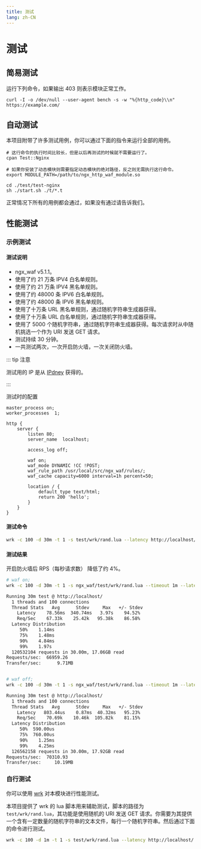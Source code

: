 ```yaml
---
title: 测试
lang: zh-CN
---
```


# 测试

## 简易测试

运行下列命令，如果输出 403 则表示模块正常工作。

```shell
curl -I -o /dev/null --user-agent bench -s -w "%{http_code}\\n" https://example.com/
```

## 自动测试

本项目附带了许多测试用例，你可以通过下面的指令来运行全部的用例。

```shell
# 这行命令的执行时间比较长，但是以后再测试的时候就不需要运行了。
cpan Test::Nginx

# 如果你安装了动态模块则需要指定动态模块的绝对路径，反之则无需执行这行命令。
export MODULE_PATH=/path/to/ngx_http_waf_module.so

cd ./test/test-nginx
sh ./start.sh ./t/*.t
```

正常情况下所有的用例都会通过，如果没有通过请告诉我们。

## 性能测试

### 示例测试

#### 测试说明

* ngx_waf v5.1.1。
* 使用了约 21 万条 IPV4 白名单规则。
* 使用了约 21 万条 IPV4 黑名单规则。
* 使用了约 48000 条 IPV6 白名单规则。
* 使用了约 48000 条 IPV6 黑名单规则。
* 使用了十万条 URL 黑名单规则，通过随机字符串生成器获得。
* 使用了十万条 URL 白名单规则，通过随机字符串生成器获得。
* 使用了 5000 个随机字符串，通过随机字符串生成器获得。每次请求时从中随机挑选一个作为 URI 发送 GET 请求。
* 测试持续 30 分钟。
* 一共测试两次，一次开启防火墙，一次关闭防火墙。

::: tip 注意

测试用的 IP 是从 [IPdney](https://www.ipdeny.com/ipblocks/) 获得的。

:::

测试时的配置

```nginx
master_process on;
worker_processes  1;

http {
    server {
        listen 80;
        server_name  localhost;

        access_log off;
        
        waf on;
        waf_mode DYNAMIC !CC !POST;
        waf_rule_path /usr/local/src/ngx_waf/rules/;
        waf_cache capacity=6000 interval=1h percent=50;

        location / {
            default_type text/html;
            return 200 'hello';
        }
    }
}
```

#### 测试命令

```sh
wrk -c 100 -d 30m -t 1 -s test/wrk/rand.lua --latency http://localhost/ -- /path/to/rand-str.txt
```

#### 测试结果

开启防火墙后 RPS（每秒请求数） 降低了约 4%。

```sh
# waf on;
wrk -c 100 -d 30m -t 1 -s ngx_waf/test/wrk/rand.lua --timeout 1m --latency http://localhost/ -- /usr/local/src/ngx_waf/txt.txt

Running 30m test @ http://localhost/
  1 threads and 100 connections
  Thread Stats   Avg      Stdev     Max   +/- Stdev
    Latency    78.56ms  340.74ms   3.97s    94.52%
    Req/Sec    67.33k    25.42k   95.38k    86.58%
  Latency Distribution
     50%    1.14ms
     75%    1.48ms
     90%    4.84ms
     99%    1.97s
  120532104 requests in 30.00m, 17.06GB read
Requests/sec:  66959.26
Transfer/sec:      9.71MB


# waf off;
wrk -c 100 -d 30m -t 1 -s ngx_waf/test/wrk/rand.lua --timeout 1m --latency http://localhost/ -- /usr/local/src/ngx_waf/txt.txt

Running 30m test @ http://localhost/
  1 threads and 100 connections
  Thread Stats   Avg      Stdev     Max   +/- Stdev
    Latency   803.44us    0.87ms  40.32ms   95.23%
    Req/Sec    70.69k    10.46k  105.82k    81.15%
  Latency Distribution
     50%  590.00us
     75%  760.00us
     90%    1.25ms
     99%    4.25ms
  126562158 requests in 30.00m, 17.92GB read
Requests/sec:  70310.93
Transfer/sec:     10.19MB
```


### 自行测试

你可以使用 [wrk](https://github.com/wg/wrk) 对本模块进行性能测试。

本项目提供了 wrk 的 lua 脚本用来辅助测试，脚本的路径为 `test/wrk/rand.lua`，其功能是使用随机的 URI 发送 GET 请求。你需要为其提供一个含有一定数量的随机字符串的文本文件，每行一个随机字符串。然后通过下面的命令进行测试。

```sh
wrk -c 100 -d 1m -t 1 -s test/wrk/rand.lua --latency http://localhost/ -- /path/to/rand-str.txt
```